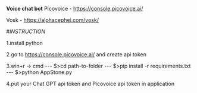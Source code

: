 **Voice chat bot**
Picovoice - https://console.picovoice.ai/

Vosk - https://alphacephei.com/vosk/

#*INSTRUCTION*

1.install python

2.go to https://console.picovoice.ai/ and create api token

3.win+r -> cmd --- $>cd path-to-folder --- $>pip install -r requirements.txt --- $>python AppStone.py

4.put your Chat GPT api token and Picovoice api token in application
